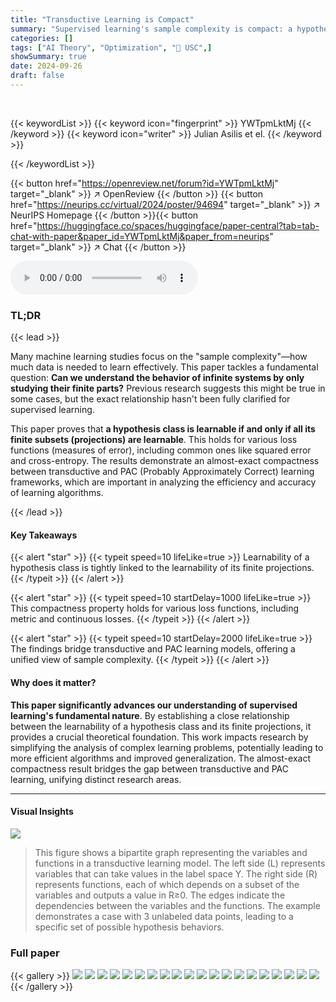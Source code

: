 ```yaml
---
title: "Transductive Learning is Compact"
summary: "Supervised learning's sample complexity is compact: a hypothesis class is learnable if and only if all its finite projections are learnable, simplifying complexity analysis."
categories: []
tags: ["AI Theory", "Optimization", "🏢 USC",]
showSummary: true
date: 2024-09-26
draft: false
---
```


<br>

{{< keywordList >}}
{{< keyword icon="fingerprint" >}} YWTpmLktMj {{< /keyword >}}
{{< keyword icon="writer" >}} Julian Asilis et el. {{< /keyword >}}
 
{{< /keywordList >}}

{{< button href="https://openreview.net/forum?id=YWTpmLktMj" target="_blank" >}}
↗ OpenReview
{{< /button >}}
{{< button href="https://neurips.cc/virtual/2024/poster/94694" target="_blank" >}}
↗ NeurIPS Homepage
{{< /button >}}{{< button href="https://huggingface.co/spaces/huggingface/paper-central?tab=tab-chat-with-paper&paper_id=YWTpmLktMj&paper_from=neurips" target="_blank" >}}
↗ Chat
{{< /button >}}



<audio controls>
    <source src="https://ai-paper-reviewer.com/YWTpmLktMj/podcast.wav" type="audio/wav">
    Your browser does not support the audio element.
</audio>


### TL;DR


{{< lead >}}

Many machine learning studies focus on the "sample complexity"—how much data is needed to learn effectively.  This paper tackles a fundamental question: **Can we understand the behavior of infinite systems by only studying their finite parts?**  Previous research suggests this might be true in some cases, but the exact relationship hasn't been fully clarified for supervised learning. 

This paper proves that **a hypothesis class is learnable if and only if all its finite subsets (projections) are learnable**.  This holds for various loss functions (measures of error), including common ones like squared error and cross-entropy.  The results demonstrate an almost-exact compactness between transductive and PAC (Probably Approximately Correct) learning frameworks, which are important in analyzing the efficiency and accuracy of learning algorithms.

{{< /lead >}}


#### Key Takeaways

{{< alert "star" >}}
{{< typeit speed=10 lifeLike=true >}} Learnability of a hypothesis class is tightly linked to the learnability of its finite projections. {{< /typeit >}}
{{< /alert >}}

{{< alert "star" >}}
{{< typeit speed=10 startDelay=1000 lifeLike=true >}} This compactness property holds for various loss functions, including metric and continuous losses. {{< /typeit >}}
{{< /alert >}}

{{< alert "star" >}}
{{< typeit speed=10 startDelay=2000 lifeLike=true >}} The findings bridge transductive and PAC learning models, offering a unified view of sample complexity. {{< /typeit >}}
{{< /alert >}}

#### Why does it matter?
**This paper significantly advances our understanding of supervised learning's fundamental nature**. By establishing a close relationship between the learnability of a hypothesis class and its finite projections, it provides a crucial theoretical foundation. This work impacts research by simplifying the analysis of complex learning problems, potentially leading to more efficient algorithms and improved generalization. The almost-exact compactness result bridges the gap between transductive and PAC learning, unifying distinct research areas.

------
#### Visual Insights



![](https://ai-paper-reviewer.com/YWTpmLktMj/figures_5_1.jpg)

> This figure shows a bipartite graph representing the variables and functions in a transductive learning model. The left side (L) represents variables that can take values in the label space Y. The right side (R) represents functions, each of which depends on a subset of the variables and outputs a value in R≥0. The edges indicate the dependencies between the variables and the functions.  The example demonstrates a case with 3 unlabeled data points, leading to a specific set of possible hypothesis behaviors.







### Full paper

{{< gallery >}}
<img src="https://ai-paper-reviewer.com/YWTpmLktMj/1.png" class="grid-w50 md:grid-w33 xl:grid-w25" />
<img src="https://ai-paper-reviewer.com/YWTpmLktMj/2.png" class="grid-w50 md:grid-w33 xl:grid-w25" />
<img src="https://ai-paper-reviewer.com/YWTpmLktMj/3.png" class="grid-w50 md:grid-w33 xl:grid-w25" />
<img src="https://ai-paper-reviewer.com/YWTpmLktMj/4.png" class="grid-w50 md:grid-w33 xl:grid-w25" />
<img src="https://ai-paper-reviewer.com/YWTpmLktMj/5.png" class="grid-w50 md:grid-w33 xl:grid-w25" />
<img src="https://ai-paper-reviewer.com/YWTpmLktMj/6.png" class="grid-w50 md:grid-w33 xl:grid-w25" />
<img src="https://ai-paper-reviewer.com/YWTpmLktMj/7.png" class="grid-w50 md:grid-w33 xl:grid-w25" />
<img src="https://ai-paper-reviewer.com/YWTpmLktMj/8.png" class="grid-w50 md:grid-w33 xl:grid-w25" />
<img src="https://ai-paper-reviewer.com/YWTpmLktMj/9.png" class="grid-w50 md:grid-w33 xl:grid-w25" />
<img src="https://ai-paper-reviewer.com/YWTpmLktMj/10.png" class="grid-w50 md:grid-w33 xl:grid-w25" />
<img src="https://ai-paper-reviewer.com/YWTpmLktMj/11.png" class="grid-w50 md:grid-w33 xl:grid-w25" />
<img src="https://ai-paper-reviewer.com/YWTpmLktMj/12.png" class="grid-w50 md:grid-w33 xl:grid-w25" />
<img src="https://ai-paper-reviewer.com/YWTpmLktMj/13.png" class="grid-w50 md:grid-w33 xl:grid-w25" />
<img src="https://ai-paper-reviewer.com/YWTpmLktMj/14.png" class="grid-w50 md:grid-w33 xl:grid-w25" />
<img src="https://ai-paper-reviewer.com/YWTpmLktMj/15.png" class="grid-w50 md:grid-w33 xl:grid-w25" />
<img src="https://ai-paper-reviewer.com/YWTpmLktMj/16.png" class="grid-w50 md:grid-w33 xl:grid-w25" />
<img src="https://ai-paper-reviewer.com/YWTpmLktMj/17.png" class="grid-w50 md:grid-w33 xl:grid-w25" />
<img src="https://ai-paper-reviewer.com/YWTpmLktMj/18.png" class="grid-w50 md:grid-w33 xl:grid-w25" />
<img src="https://ai-paper-reviewer.com/YWTpmLktMj/19.png" class="grid-w50 md:grid-w33 xl:grid-w25" />
<img src="https://ai-paper-reviewer.com/YWTpmLktMj/20.png" class="grid-w50 md:grid-w33 xl:grid-w25" />
{{< /gallery >}}